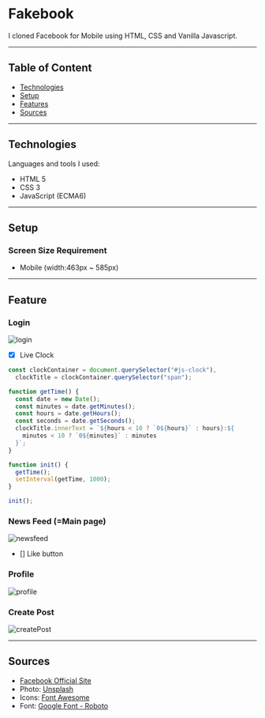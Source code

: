 # Fakebook

I cloned Facebook for Mobile using HTML, CSS and Vanilla Javascript.

---

## Table of Content
- [Technologies](https://github.com/jjungmincho/fakebook#technologies)
- [Setup](https://github.com/jjungmincho/fakebook#setup)
- [Features](https://github.com/jjungmincho/fakebook#features)
- [Sources](https://github.com/jjungmincho/fakebook#sources)

---

## Technologies
Languages and tools I used:
- HTML 5
- CSS 3
- JavaScript (ECMA6)

---
## Setup
### Screen Size Requirement
- Mobile (width:463px ~ 585px)

---

## Feature

### Login 
![login](https://user-images.githubusercontent.com/40417828/103497403-4469a580-4df6-11eb-9da3-35cbe9b1c05c.png)
- [x] Live Clock
```js
const clockContainer = document.querySelector("#js-clock"),
  clockTitle = clockContainer.querySelector("span");

function getTime() {
  const date = new Date();
  const minutes = date.getMinutes();
  const hours = date.getHours();
  const seconds = date.getSeconds();
  clockTitle.innerText = `${hours < 10 ? `0${hours}` : hours}:${
    minutes < 10 ? `0${minutes}` : minutes
  }`;
}

function init() {
  getTime();
  setInterval(getTime, 1000);
}

init();
```

### News Feed (=Main page)
![newsfeed](https://user-images.githubusercontent.com/40417828/103497435-5f3c1a00-4df6-11eb-90d7-028e035b219b.png)
- [] Like button

### Profile
![profile](https://user-images.githubusercontent.com/40417828/103497457-6fec9000-4df6-11eb-8f2c-11ecfa2e08bd.png)

### Create Post
![createPost](https://user-images.githubusercontent.com/40417828/103497497-8d215e80-4df6-11eb-8bf6-24528a430374.png)

---

## Sources
- [Facebook Official Site](https://www.facebook.com)
- Photo: [Unsplash](https://unsplash.com/)
- Icons: [Font Awesome](https://fontawesome.com/)
- Font: [Google Font - Roboto](https://fonts.google.com/specimen/Roboto?query=roboto)
